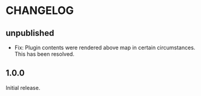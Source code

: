 # CHANGELOG

## unpublished

- Fix: Plugin contents were rendered above map in certain circumstances. This has been resolved.

## 1.0.0

Initial release.
